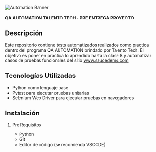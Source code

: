 ![Automation Banner](https://github.com/user-attachments/assets/bf62e3ec-20fd-4cc0-b565-7a69c67060c0)<br><br>
                                                            **QA AUTOMATION TALENTO TECH - PRE ENTREGA PROYECTO**
## Descripción
  Este repositorio contiene tests automatizados realizados como practica dentro del programa QA AUTOMATION brindado por Talento Tech. 
  El objetivo es poner en practica lo aprendido hasta la clase 8 y automatizar casos de pruebas funcionales del sitio [www.saucedemo.com ](url)

## Tecnologías Utilizadas
   
   + Python como lenguaje base<br>  
   + Pytest para ejecutar pruebas unitarias<br>  
   + Selenium Web Driver para ejecutar pruebas en navegadores<br>

## Instalación

1. Pre Requisitos

   + Python
   + Git
   + Editor de código (se recomienda VSCODE)






